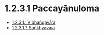 # 1.2.3.1 Paccayānuloma

* [1.2.3.1.1 Vibhaṅgavāra](1.2.3.1/1.2.3.1.1.md)
* [1.2.3.1.2 Saṅkhyāvāra](1.2.3.1/1.2.3.1.2.md)

